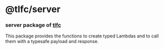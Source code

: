 # @tlfc/server

### server package of [tlfc](https://github.com/luismeyer/tlfc)

This package provides the functions to create typed Lambdas and to call them with a typesafe payload and response.
